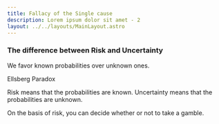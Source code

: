 ```yaml
---
title: Fallacy of the Single cause
description: Lorem ipsum dolor sit amet - 2
layout: ../../layouts/MainLayout.astro
---
```


### The difference between Risk and Uncertainty

We favor known probabilities over unknown ones.

Ellsberg Paradox

Risk means that the probabilities are known.
Uncertainty means that the probabilities are unknown.

On the basis of risk, you can decide whether or not to take a gamble.
